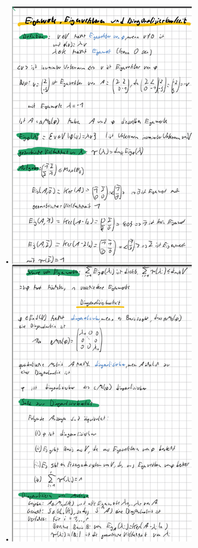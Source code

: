 - ![image.png](../assets/image_1732124477679_0.png)
- ![image.png](../assets/image_1732124494427_0.png)